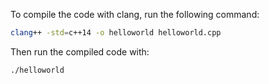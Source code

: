 To compile the code with clang, run the following command:
```sh
clang++ -std=c++14 -o helloworld helloworld.cpp
```

Then run the compiled code with:
```
./helloworld
```
